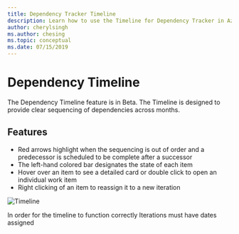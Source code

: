 ```yaml
---
title: Dependency Tracker Timeline
description: Learn how to use the Timeline for Dependency Tracker in Azure DevOps
author: cherylsingh
ms.author: chesing
ms.topic: conceptual
ms.date: 07/15/2019
---
```

# Dependency Timeline

The Dependency Timeline feature is in Beta.  The Timeline is designed to provide clear sequencing of dependencies across months.

## Features

- Red arrows highlight when the sequencing is out of order and a predecessor is scheduled to be complete after a successor
- The left-hand colored bar designates the state of each item
- Hover over an item to see a detailed card or double click to open an individual work item
- Right clicking of an item to reassign it to a new iteration

![Timeline](../images/Timeline.png)

In order for the timeline to function correctly Iterations must have dates assigned
